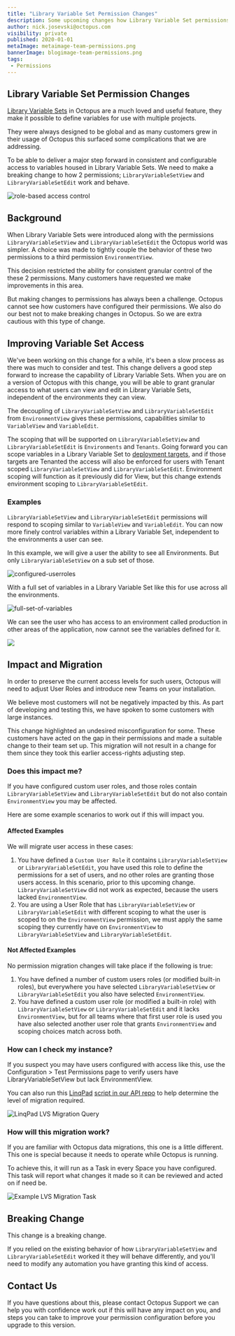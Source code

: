 ```yaml
---
title: "Library Variable Set Permission Changes"
description: Some upcoming changes how Library Variable Set permissions work
author: nick.josevski@octopus.com
visibility: private
published: 2020-01-01
metaImage: metaimage-team-permissions.png
bannerImage: blogimage-team-permissions.png
tags:
 - Permissions
---
```


## Library Variable Set Permission Changes

[Library Variable Sets](https://octopus.com/docs/deployment-process/variables/library-variable-sets) in Octopus are a much loved and useful feature, they make it possible to define variables for use with multiple projects.

They were always designed to be global and as many customers grew in their usage of Octopus this surfaced some complications that we are addressing.

To be able to deliver a major step forward in consistent and configurable access to variables housed in Library Variable Sets. We need to make a breaking change to how 2 permissions; `LibraryVariableSetView` and `LibraryVariableSetEdit` work and behave.

![role-based access control](blogimage-team-permissions.png)

## Background

When Library Variable Sets were introduced along with the permissions `LibraryVariableSetView` and `LibraryVariableSetEdit` the Octopus world was simpler. A choice was made to tightly couple the behavior of these two permissions to a third permission `EnvironmentView`.

This decision restricted the ability for consistent granular control of the these 2 permissions. Many customers have requested we make improvements in this area.

But making changes to permissions has always been a challenge. Octopus cannot see how customers have configured their permissions. We also do our best not to make breaking changes in Octopus. So we are extra cautious with this type of change.

## Improving Variable Set Access

We've been working on this change for a while, it's been a slow process as there was much to consider and test. This change delivers a good step forward to increase the capability of Library Variable Sets. When you are on a version of Octopus with this change, you will be able to grant granular access to what users can view and edit in Library Variable Sets, independent of the environments they can view.

The decoupling of `LibraryVariableSetView` and `LibraryVariableSetEdit` from `EnvironmentView` gives these permissions, capabilities similar to `VariableView` and `VariableEdit`.

The scoping that will be supported on `LibraryVariableSetView` and `LibraryVariableSetEdit` is `Environments` and `Tenants`. Going forward you can scope variables in a Library Variable Set to [deployment targets](https://octopus.com/docs/infrastructure/deployment-targets), and if those targets are Tenanted the access will also be enforced for users with Tenant scoped `LibraryVariableSetView` and `LibraryVariableSetEdit`. Environment scoping will function as it previously did for View, but this change extends environment scoping to `LibraryVariableSetEdit`.

### Examples

`LibraryVariableSetView` and `LibraryVariableSetEdit` permissions will respond to scoping similar to `VariableView` and `VariableEdit`. You can now more finely control variables within a Library Variable Set, independent to the environments a user can see.

In this example, we will give a user the ability to see all Environments. But only `LibraryVariableSetView` on a sub set of those.

![configured-userroles](blogimage-configured-userroles.png)

With a full set of variables in a Library Variable Set like this for use across all the environments.

![full-set-of-variables](blogimage-fullset-variables.png)

We can see the user who has access to an environment called production in other areas of the application, now cannot see the variables defined for it.

![](blogimage-variables-for-restricted-user.png)


## Impact and Migration

In order to preserve the current access levels for such users, Octopus will need to adjust User Roles and introduce new Teams on your installation.

We believe most customers will not be negatively impacted by this. As part of developing and testing this, we have spoken to some customers with large instances.

This change highlighted an undesired misconfiguration for some. These customers have acted on the gap in their permissions and made a suitable change to their team set up. This migration will not result in a change for them since they took this earlier access-rights adjusting step.

### Does this impact me?

If you have configured custom user roles, and those roles contain `LibraryVariableSetView` and `LibraryVariableSetEdit` but do not also contain `EnvironmentView` you may be affected.

Here are some example scenarios to work out if this will impact you.


#### Affected Examples

We will migrate user access in these cases:

  1. You have defined a `Custom User Role` it contains `LibraryVariableSetView` or `LibraryVariableSetEdit`, you have used this role to define the permissions for a set of users, and no other roles are granting those users access. In this scenario, prior to this upcoming change. `LibraryVariableSetView` did not work as expected, because the users lacked `EnvironmentView`.
  2. You are using a User Role that has `LibraryVariableSetView` or `LibraryVariableSetEdit` with different scoping to what the user is scoped to on the `EnvironmentView` permission, we must apply the same scoping they currently have on `EnvironmentView` to `LibraryVariableSetView` and `LibraryVariableSetEdit`.

#### Not Affected Examples

No permission migration changes will take place if the following is true:

  1. You have defined a number of custom users roles (or modified built-in roles), but everywhere you have selected `LibraryVariableSetView` or `LibraryVariableSetEdit` you also have selected `EnvironmentView`.
  2. You have defined a custom user role (or modified a built-in role) with `LibraryVariableSetView` or `LibraryVariableSetEdit` and it lacks `EnvironmentView`, but for all teams where that first user role is used you have also selected another user role that grants `EnvironmentView` and scoping choices match across both.


### How can I check my instance?

If you suspect you may have users configured with access like this, use the Configuration > Test Permissions page to verify users have LibraryVariableSetView but lack EnvironmentView.

You can also run this [LinqPad](https://www.linqpad.net/) [script in our API repo](https://github.com/OctopusDeploy/OctopusDeploy-Api/blob/master/Octopus.Client/LINQPad/CheckMigratoinRequirementsForLvsChange.linq) to help determine the level of migration required.


![LinqPad LVS Migration Query](blogimage-linqpad-example-run.png)


### How will this migration work?

If you are familiar with Octopus data migrations, this one is a little different. This one is special because it needs to operate while Octopus is running.

To achieve this, it will run as a Task in every Space you have configured. This task will report what changes it made so it can be reviewed and acted on if need be.

![Example LVS Migration Task](blogimage-lvs-migration-task.png)


## Breaking Change

This change is a breaking change.

If you relied on the existing behavior of how `LibraryVariableSetView` and `LibraryVariableSetEdit` worked it they will behave differently, and you'll need to modify any automation you have granting this kind of access.

## Contact Us

If you have questions about this, please contact Octopus Support we can help you with confidence work out if this will have any impact on you, and steps you can take to improve your permission configuration before you upgrade to this version.
